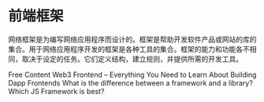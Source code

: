 # 前端框架

网络框架是为编写网络应用程序而设计的。框架是帮助开发软件产品或网站的库的集合。用于网络应用程序开发的框架是各种工具的集合。框架的能力和功能各不相同，取决于设定的任务。它们定义结构，建立规则，并提供所需的开发工具。

<ResourceGroupTitle>Free Content</ResourceGroupTitle>
<BadgeLink colorScheme='yellow' badgeText='Read' href='https://moralis.io/web3-frontend-everything-you-need-to-learn-about-building-dapp-frontends/'>Web3 Frontend – Everything You Need to Learn About Building Dapp Frontends</BadgeLink>
<BadgeLink badgeText='Watch' href='https://www.youtube.com/watch?v=D_MO9vIRBcA'>What is the difference between a framework and a library?</BadgeLink>
<BadgeLink badgeText='Watch' href='https://www.youtube.com/watch?v=cuHDQhDhvPE'> Which JS Framework is best?</BadgeLink>